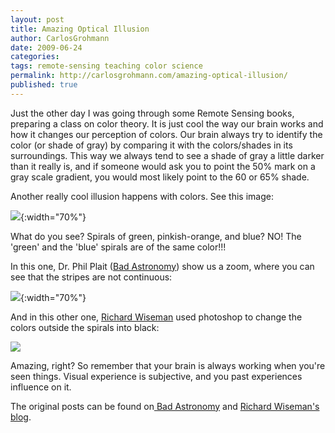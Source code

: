 ```yaml
---
layout: post
title: Amazing Optical Illusion
author: CarlosGrohmann
date: 2009-06-24
categories: 
tags: remote-sensing teaching color science
permalink: http://carlosgrohmann.com/amazing-optical-illusion/
published: true
---
```


Just the other day I was going through some Remote Sensing books, preparing a class on color theory. It is just cool the way our brain works and how it changes our perception of colors. Our brain always try to identify the color (or shade of gray) by comparing it with the colors/shades in its surroundings. This way we always tend to see a shade of gray a little darker than it really is, and if someone would ask you to point the 50% mark on a gray scale gradient, you would most likely point to the 60 or 65% shade.   

Another really cool illusion happens with colors. See this image:  

![](http://blogs.discovermagazine.com/badastronomy/files/2009/06/colors.gif){:width="70%"}   

What do you see? Spirals of green, pinkish-orange, and blue? NO! The 'green' and the 'blue' spirals are of the same color!!!   

In this one, Dr. Phil Plait ([Bad Astronomy](http://blogs.discovermagazine.com/badastronomy)) show us a zoom, where you can see that the stripes are not continuous:  

![](http://blogs.discovermagazine.com/badastronomy/files/2009/06/bluegreenzoom.gif){:width="70%"}   

And in this other one, [Richard Wiseman](http://richardwiseman.wordpress.com/) used photoshop to change the colors outside the spirals into black:  

![](http://richardwiseman.files.wordpress.com/2009/06/colors2.gif?w=450&h=450)  

Amazing, right? So remember that your brain is always working when you're seen things. Visual experience is subjective, and you past experiences influence on it.  

The original posts can be found on[ Bad Astronomy](http://blogs.discovermagazine.com/badastronomy/2009/06/24/the-blue-and-the-green/#comment-194405) and [Richard Wiseman's blog](http://richardwiseman.wordpress.com/2009/06/23/possibly-the-best-optical-ilusion-i-have-seen-all-year/).
